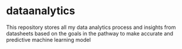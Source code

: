 # dataanalytics
This repository stores all my data analytics process and insights from datasheets based on the goals in the pathway to make accurate and predictive machine learning model
